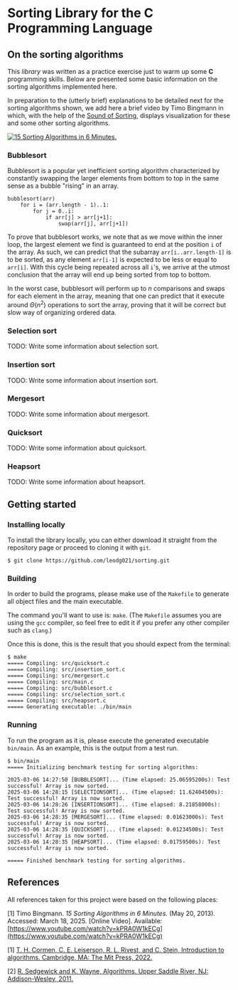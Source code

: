 # Sorting Library for the C Programming Language

## On the sorting algorithms

This _library_ was written as a practice exercise just to warm up some **C** programming skills. Below are presented some basic information on the sorting algorithms implemented here.

In preparation to the (utterly brief) explanations to be detailed next for the sorting algorithms shown, we add here a brief video by Timo Bingmann in which, with the help of the [Sound of Sorting](https://panthema.net/2013/sound-of-sorting/), displays visualization for these and some other sorting algorithms.

[![15 Sorting Algorithms in 6 Minutes.](https://img.youtube.com/vi/kPRA0W1kECg/0.jpg)](https://www.youtube.com/watch?v=kPRA0W1kECg)

### Bubblesort

Bubblesort is a popular yet inefficient sorting algorithm characterized by constantly swapping the larger elements from bottom to top in the same sense as a bubble "rising" in an array. 

    bubblesort(arr)
        for i = (arr.length - 1)..1:
            for j = 0..i:
                if arr[j] > arr[j+1]:
                    swap(arr[j], arr[j+1])

To prove that bubblesort works, we note that as we move within the inner loop, the largest element we find is guaranteed to end at the position `i` of the array. As such, we can predict that the subarray `arr[i..arr.length-1]` is to be sorted, as any element `arr[i-1]` is expected to be less or equal to `arr[i]`. With this cycle being repeated across all `i`'s, we arrive at the utmost conclusion that the array will end up being sorted from top to bottom.

In the worst case, bubblesort will perform up to $n$ comparisons and swaps for each element in the array, meaning that one can predict that it execute around $\Theta(n^2)$ operations to sort the array, proving that it will be correct but slow way of organizing ordered data. 

### Selection sort

TODO: Write some information about selection sort.

### Insertion sort

TODO: Write some information about insertion sort.

### Mergesort

TODO: Write some information about mergesort.

### Quicksort

TODO: Write some information about quicksort.

### Heapsort

TODO: Write some information about heapsort.


## Getting started

### Installing locally

To install the library locally, you can either download it straight from the repository page or proceed to cloning it with `git`.

    $ git clone https://github.com/leodg021/sorting.git

### Building

In order to build the programs, please make use of the `Makefile` to generate all object files and the main executable.

The command you'll want to use is: `make`. (The `Makefile` assumes you are using the `gcc` compiler, so feel free to edit it if you prefer any other compiler such as `clang`.) 

Once this is done, this is the result that you should expect from the terminal:

    $ make
    ===== Compiling: src/quicksort.c
    ===== Compiling: src/insertion_sort.c
    ===== Compiling: src/mergesort.c
    ===== Compiling: src/main.c
    ===== Compiling: src/bubblesort.c
    ===== Compiling: src/selection_sort.c
    ===== Compiling: src/heapsort.c
    ===== Generating executable: ./bin/main

### Running

To run the program as it is, please execute the generated executable `bin/main`. As an example, this is the output from a test run.

    $ bin/main
    ===== Initializing benchmark testing for sorting algorithms:

    2025-03-06 14:27:50 [BUBBLESORT]... (Time elapsed: 25.06595200s): Test successful! Array is now sorted.
    2025-03-06 14:28:15 [SELECTIONSORT]... (Time elapsed: 11.62404500s): Test successful! Array is now sorted.
    2025-03-06 14:28:26 [INSERTIONSORT]... (Time elapsed: 8.21858000s): Test successful! Array is now sorted.
    2025-03-06 14:28:35 [MERGESORT]... (Time elapsed: 0.01623000s): Test successful! Array is now sorted.
    2025-03-06 14:28:35 [QUICKSORT]... (Time elapsed: 0.01234500s): Test successful! Array is now sorted.
    2025-03-06 14:28:35 [HEAPSORT]... (Time elapsed: 0.01759500s): Test successful! Array is now sorted.

    ===== Finished benchmark testing for sorting algorithms.


## References

All references taken for this project were based on the following places:

\[1\] Timo Bingmann. _15 Sorting Algorithms in 6 Minutes._ (May 20, 2013). Accessed: March 18, 2025. \[Online Video\]. Available: [https://www.youtube.com/watch?v=kPRA0W1kECg](https://www.youtube.com/watch?v=kPRA0W1kECg)

\[1\] [T. H. Cormen, C. E. Leiserson, R. L. Rivest, and C. Stein, Introduction to algorithms. Cambridge, MA: The Mit Press, 2022.](https://mitpress.mit.edu/9780262046305/introduction-to-algorithms/)

\[2\] [R. Sedgewick and K. Wayne, Algorithms. Upper Saddle River, NJ: Addison-Wesley, 2011.](https://algs4.cs.princeton.edu/home/)
